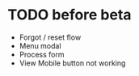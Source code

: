 # TODO before beta
- Forgot / reset flow
- Menu modal
- Process form
- View Mobile button not working